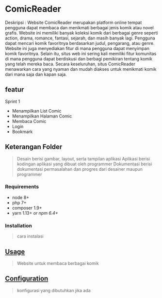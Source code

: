 # ComicReader

Deskripsi : Website ComicReader merupakan platform online tempat pengguna dapat membaca dan menikmati berbagai jenis komik atau novel grafis. Website ini memiliki banyak koleksi komik dari berbagai genre seperti action, drama, romance, fantasi, sejarah, dan masih banyak lagi. Pengguna dapat mencari komik favoritnya berdasarkan judul, pengarang, atau genre.  Website ini juga menyediakan fitur di mana pengguna dapat menyimpan komik favoritnya. Selain itu, situs web ini sering kali memiliki fitur komunitas di mana pengguna dapat berdiskusi dan berbagi pemikiran tentang komik yang telah mereka baca. Secara keseluruhan, situs ComicReader menawarkan cara yang nyaman dan mudah diakses untuk menikmati komik dari mana saja dan kapan saja.

## featur
Sprint 1
* Menampilkan List Comic
* Menampilkan Halaman Comic
* Membaca Comic
* Login
* Bookmark

## Keterangan Folder
> Desain
  > berisi gambar, layout, serta tampilan aplikasi
> Aplikasi
  > berisi kodingan aplikasi yang dibuat oleh programmer
> Dokumentasi
  > berisi dokumentasi permasalahan dan progres dari desainer maupun programmer 


### Requirements

* node 8+
* php 7+
* composer 1.9+
* yarn 1.13+ _or npm 6.4+_

### Installation
> cara instalasi

## [Usage](#usage)
> Website untuk membaca berbagai komik


## [Configuration](#configuration)
> konfigurasi yang dibutuhkan jika ada

